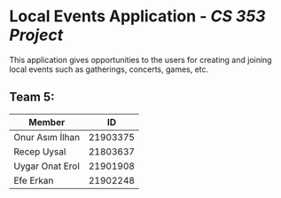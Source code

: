 # Local Events Application - *CS 353 Project*

This application gives opportunities to the users for creating and joining local events such as gatherings, concerts, games, etc.

## Team 5:

| Member             | ID       |
| ------------------ | -------- |
| Onur Asım İlhan    | 21903375 |
| Recep Uysal        | 21803637 |
| Uygar Onat Erol    | 21901908 |
| Efe Erkan          | 21902248 |

